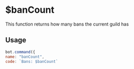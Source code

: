 # $banCount

This function returns how many bans the current guild has

## Usage

```javascript
bot.command({
name: "banCount",
code: `Bans: $banCount`
```

